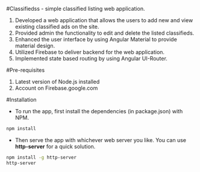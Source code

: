 #Classifiedss - simple classified listing web application.

 1. Developed a web application that allows the users to add new and view existing classified ads on the site.
 2. Provided admin the functionality to edit and delete the listed classifieds.
 3. Enhanced the user interface by using Angular Material to provide material design.
 4. Utilized Firebase to deliver backend for the web application.
 5. Implemented state based routing by using Angular UI-Router.

#Pre-requisites

1. Latest version of Node.js installed
2. Account on Firebase.google.com

#Installation

* To run the app, first install the dependencies (in package.json) with NPM.

```bash
npm install
``` 
* Then serve the app with whichever web server you like. You can use **http-server** for a quick solution.

```bash
npm install -g http-server
http-server
```


 